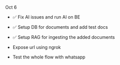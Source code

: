 Oct 6

- ✅ Fix AI issues and run AI on BE
- ✅ Setup DB for documents and add test docs
- ✅ Setup RAG for ingesting the added documents

- Expose url using ngrok
- Test the whole flow with whatsapp
